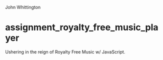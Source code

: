 John Whittington

# assignment_royalty_free_music_player
Ushering in the reign of Royalty Free Music w/ JavaScript.

